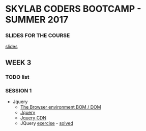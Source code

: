 # SKYLAB CODERS BOOTCAMP - SUMMER 2017

### SLIDES FOR THE COURSE
[slides](https://skylabcoders.github.io/bootcamp-julio2017/)

## WEEK 3

### TODO list

### SESSION 1
* Jquery
    - [The Browser environment BOM / DOM](https://skylabcoders.github.io/bootcamp-julio2017/?full#114)
    - [Jquery](https://skylabcoders.github.io/bootcamp-julio2017/?full#115)
    - [Jquery CDN](http://code.jquery.com/)
    - JQuery [exercise](https://skylabcoders.github.io/bootcamp-julio2017/?full#120) - [solved](./Jquery_testfield/Jquery-calculator)